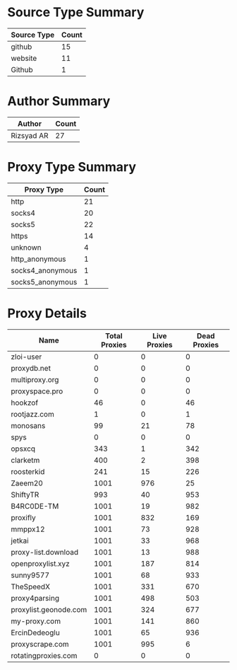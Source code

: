 # Source Type Summary

| Source Type | Count |
|-------------|-------|
| github | 15 |
| website | 11 |
| Github | 1 |


# Author Summary

| Author | Count |
|--------|-------|
| Rizsyad AR | 27 |


# Proxy Type Summary

| Proxy Type | Count |
|------------|-------|
| http | 21 |
| socks4 | 20 |
| socks5 | 22 |
| https | 14 |
| unknown | 4 |
| http_anonymous | 1 |
| socks4_anonymous | 1 |
| socks5_anonymous | 1 |


# Proxy Details

| Name | Total Proxies | Live Proxies | Dead Proxies |
|------|---------------|--------------|---------------|
| zloi-user | 0 | 0 | 0 |
| proxydb.net | 0 | 0 | 0 |
| multiproxy.org | 0 | 0 | 0 |
| proxyspace.pro | 0 | 0 | 0 |
| hookzof | 46 | 0 | 46 |
| rootjazz.com | 1 | 0 | 1 |
| monosans | 99 | 21 | 78 |
| spys | 0 | 0 | 0 |
| opsxcq | 343 | 1 | 342 |
| clarketm | 400 | 2 | 398 |
| roosterkid | 241 | 15 | 226 |
| Zaeem20 | 1001 | 976 | 25 |
| ShiftyTR | 993 | 40 | 953 |
| B4RC0DE-TM | 1001 | 19 | 982 |
| proxifly | 1001 | 832 | 169 |
| mmppx12 | 1001 | 73 | 928 |
| jetkai | 1001 | 33 | 968 |
| proxy-list.download | 1001 | 13 | 988 |
| openproxylist.xyz | 1001 | 187 | 814 |
| sunny9577 | 1001 | 68 | 933 |
| TheSpeedX | 1001 | 331 | 670 |
| proxy4parsing | 1001 | 498 | 503 |
| proxylist.geonode.com | 1001 | 324 | 677 |
| my-proxy.com | 1001 | 141 | 860 |
| ErcinDedeoglu | 1001 | 65 | 936 |
| proxyscrape.com | 1001 | 995 | 6 |
| rotatingproxies.com | 0 | 0 | 0 |
